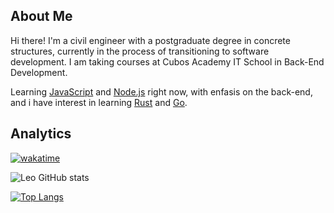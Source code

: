 ## About Me

Hi there! I'm a civil engineer with a postgraduate degree in concrete structures, currently in the process of transitioning to software development. I am taking courses at Cubos Academy IT School in Back-End Development.

Learning [JavaScript](https://developer.mozilla.org/en-US/docs/Web/JavaScript) and [Node.js](https://nodejs.org/en) right now, with enfasis on the back-end, and i have interest in learning [Rust](https://www.rust-lang.org/) and [Go](https://go.dev/).

## Analytics

[![wakatime](https://wakatime.com/badge/user/018c6f22-4912-4706-a978-ef89286b7bb1.svg)](https://wakatime.com/@018c6f22-4912-4706-a978-ef89286b7bb1)

![Leo GitHub stats](https://github-readme-stats.vercel.app/api?username=anuraghazra&show_icons=true&theme=transparent)

[![Top Langs](https://github-readme-stats.vercel.app/api/top-langs/?username=anuraghazra)](https://github.com/anuraghazra/github-readme-stats)